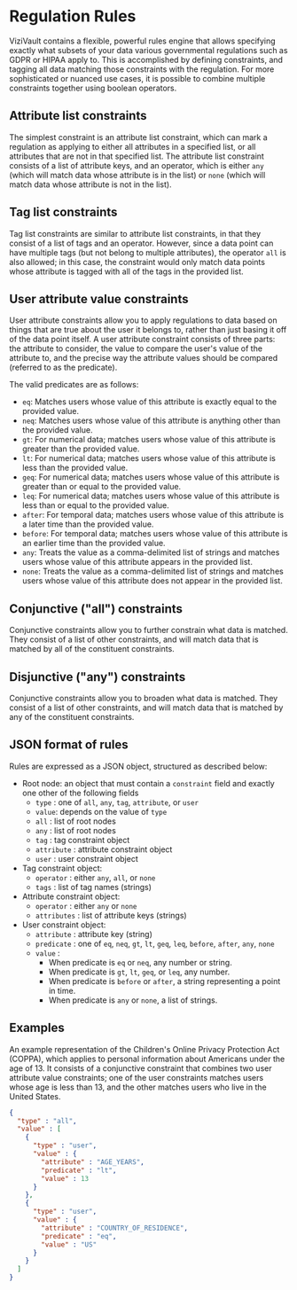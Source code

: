 # Regulation Rules

ViziVault contains a flexible, powerful rules engine that allows specifying exactly what subsets of your data various governmental regulations such as GDPR or HIPAA apply to. This is accomplished by defining constraints, and tagging all data matching those constraints with the regulation. For more sophisticated or nuanced use cases, it is possible to combine multiple constraints together using boolean operators.

## Attribute list constraints

The simplest constraint is an attribute list constraint, which can mark a regulation as applying to either all attributes in a specified list, or all attributes that are not in that specified list. The attribute list constraint consists of a list of attribute keys, and an operator, which is either `any` (which will match data whose attribute is in the list) or `none` (which will match data whose attribute is not in the list).

## Tag list constraints

Tag list constraints are similar to attribute list constraints, in that they consist of a list of tags and an operator. However, since a data point can have multiple tags (but not belong to multiple attributes), the operator `all` is also allowed; in this case, the constraint would only match data points whose attribute is tagged with all of the tags in the provided list.

## User attribute value constraints

User attribute constraints allow you to apply regulations to data based on things that are true about the user it belongs to, rather than just basing it off of the data point itself. A user attribute constraint consists of three parts: the attribute to consider, the value to compare the user's value of the attribute to, and the precise way the attribute values should be compared (referred to as the predicate).

The valid predicates are as follows:

 - `eq`: Matches users whose value of this attribute is exactly equal to the provided value.
 - `neq`: Matches users whose value of this attribute is anything other than the provided value.
 - `gt`: For numerical data; matches users whose value of this attribute is greater than the provided value.
 - `lt`: For numerical data; matches users whose value of this attribute is less than the provided value.
 - `geq`: For numerical data; matches users whose value of this attribute is greater than or equal to the provided value.
 - `leq`: For numerical data; matches users whose value of this attribute is less than or equal to the provided value.
 - `after`: For temporal data; matches users whose value of this attribute is a later time than the provided value.
 - `before`: For temporal data; matches users whose value of this attribute is an earlier time than the provided value.
 - `any`: Treats the value as a comma-delimited list of strings and matches users whose value of this attribute appears in the provided list.
 - `none`: Treats the value as a comma-delimited list of strings and matches users whose value of this attribute does not appear in the provided list.

## Conjunctive ("all") constraints

Conjunctive constraints allow you to further constrain what data is matched. They consist of a list of other constraints, and will match data that is matched by all of the constituent constraints.

## Disjunctive ("any") constraints

Conjunctive constraints allow you to broaden what data is matched. They consist of a list of other constraints, and will match data that is matched by any of the constituent constraints.

## JSON format of rules

Rules are expressed as a JSON object, structured as described below:

 - Root node: an object that must contain a `constraint` field and exactly one other of the following fields
    - `type` : one of `all`, `any`, `tag`, `attribute`, or `user`
    - `value`: depends on the value of `type`
    - `all` : list of root nodes
    - `any` : list of root nodes
    - `tag` : tag constraint object
    - `attribute` : attribute constraint object
    - `user` : user constraint object
 - Tag constraint object:
    - `operator` : either `any`, `all`, or `none`
    - `tags` : list of tag names (strings)
 - Attribute constraint object:
    - `operator` : either `any` or `none`
    - `attributes` : list of attribute keys (strings)
 - User constraint object:
    - `attribute` : attribute key (string)
    - `predicate` : one of `eq`, `neq`, `gt`, `lt`, `geq`, `leq`, `before`, `after`, `any`, `none`
    - `value` :
        - When predicate is `eq` or `neq`, any number or string.
        - When predicate is `gt`, `lt`, `geq`, or `leq`, any number.
        - When predicate is `before` or `after`, a string representing a point in time.
        - When predicate is `any` or `none`, a list of strings.

## Examples

An example representation of the Children's Online Privacy Protection Act (COPPA), which applies to personal information about Americans under the age of 13. It consists of a conjunctive constraint that combines two user attribute value constraints; one of the user constraints matches users whose age is less than 13, and the other matches users who live in the United States.

```json
{
  "type" : "all",
  "value" : [
    {
      "type" : "user",
      "value" : {
        "attribute" : "AGE_YEARS",
        "predicate" : "lt",
        "value" : 13
      }
    },
    {
      "type" : "user",
      "value" : {
        "attribute" : "COUNTRY_OF_RESIDENCE",
        "predicate" : "eq",
        "value" : "US"
      }
    }
  ]
}
```